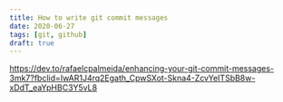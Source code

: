 ```yaml
---
title: How to write git commit messages
date: 2020-06-27
tags: [git, github]
draft: true
---
```


https://dev.to/rafaelcpalmeida/enhancing-your-git-commit-messages-3mk7?fbclid=IwAR1J4rq2Egath_CpwSXot-Skna4-ZcvYeITSbB8w-xDdT_eaYpHBC3Y5vL8



